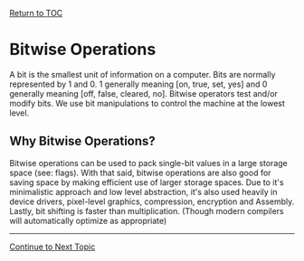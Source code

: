 <a href="https://github.com/CyberTrainingUSAF/05-C-Programming/blob/master/00-Table-of-Contents.md" rel="Return to TOC"> Return to TOC </a>

# Bitwise Operations

A bit is the smallest unit of information on a computer. Bits are normally represented by 1 and 0. 1 generally meaning \[on, true, set, yes\] and 0 generally meaning \[off, false, cleared, no\]. Bitwise operators test and/or modify bits. We use bit manipulations to control the machine at the lowest level. 

## Why Bitwise Operations?

Bitwise operations can be used to pack single-bit values in a large storage space \(see: flags\). With that said, bitwise operations are also good for saving space by making efficient use of larger storage spaces. Due to it's minimalistic approach and low level abstraction, it's also used heavily in device drivers, pixel-level graphics, compression, encryption and Assembly. Lastly, bit shifting is faster than multiplication. \(Though modern compilers will automatically optimize as appropriate\) 

---

<a href="https://github.com/CyberTrainingUSAF/05-C-Programming/blob/master/06_Bitwise_operators/02_numbering-systems.md" rel="Continue to Next Topic"> Continue to Next Topic </a>
